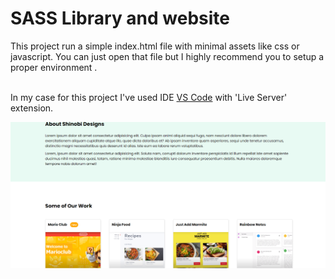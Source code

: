 # SASS Library and website

This project run a simple index.html file with minimal assets like css or javascript. You can just open that file but I highly recommend you to setup a proper environment . <br /> <br /> 

In my case for this project I've used IDE [VS Code](https://code.visualstudio.com/) with 'Live Server' extension.


![image alt](https://github.com/fusion-git/SASS-Libraby/blob/2f27b8d72b197117f0c140950b5d88105c284e38/Screenshot.png)
